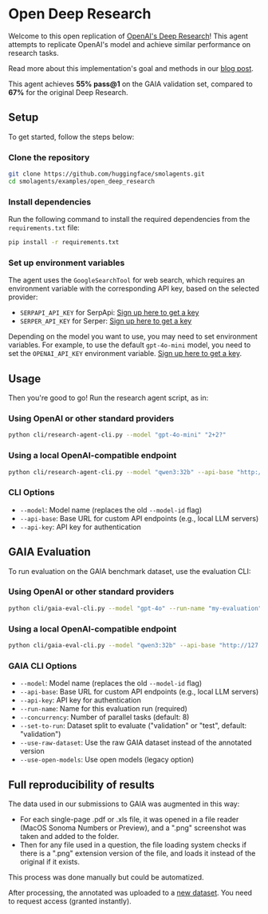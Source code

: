# Open Deep Research

Welcome to this open replication of [OpenAI's Deep Research](https://openai.com/index/introducing-deep-research/)! This agent attempts to replicate OpenAI's model and achieve similar performance on research tasks.

Read more about this implementation's goal and methods in our [blog post](https://huggingface.co/blog/open-deep-research).


This agent achieves **55% pass@1** on the GAIA validation set, compared to **67%** for the original Deep Research.

## Setup

To get started, follow the steps below:

### Clone the repository

```bash
git clone https://github.com/huggingface/smolagents.git
cd smolagents/examples/open_deep_research
```

### Install dependencies

Run the following command to install the required dependencies from the `requirements.txt` file:

```bash
pip install -r requirements.txt
```

### Set up environment variables

The agent uses the `GoogleSearchTool` for web search, which requires an environment variable with the corresponding API key, based on the selected provider:
- `SERPAPI_API_KEY` for SerpApi: [Sign up here to get a key](https://serpapi.com/users/sign_up)
- `SERPER_API_KEY` for Serper: [Sign up here to get a key](https://serper.dev/signup)

Depending on the model you want to use, you may need to set environment variables.
For example, to use the default `gpt-4o-mini` model, you need to set the `OPENAI_API_KEY` environment variable.
[Sign up here to get a key](https://platform.openai.com/signup).


## Usage

Then you're good to go! Run the research agent script, as in:

### Using OpenAI or other standard providers
```bash
python cli/research-agent-cli.py --model "gpt-4o-mini" "2+2?"
```

### Using a local OpenAI-compatible endpoint
```bash
python cli/research-agent-cli.py --model "qwen3:32b" --api-base "http://127.0.0.1:11434/v1" --api-key "dummy" "2+2?"
```

### CLI Options
- `--model`: Model name (replaces the old `--model-id` flag)
- `--api-base`: Base URL for custom API endpoints (e.g., local LLM servers)
- `--api-key`: API key for authentication

## GAIA Evaluation

To run evaluation on the GAIA benchmark dataset, use the evaluation CLI:

### Using OpenAI or other standard providers
```bash
python cli/gaia-eval-cli.py --model "gpt-4o" --run-name "my-evaluation" --concurrency 8
```

### Using a local OpenAI-compatible endpoint
```bash
python cli/gaia-eval-cli.py --model "qwen3:32b" --api-base "http://127.0.0.1:11434/v1" --api-key "dummy" --run-name "local-evaluation" --concurrency 4
```

### GAIA CLI Options
- `--model`: Model name (replaces the old `--model-id` flag)
- `--api-base`: Base URL for custom API endpoints (e.g., local LLM servers)  
- `--api-key`: API key for authentication
- `--run-name`: Name for this evaluation run (required)
- `--concurrency`: Number of parallel tasks (default: 8)
- `--set-to-run`: Dataset split to evaluate ("validation" or "test", default: "validation")
- `--use-raw-dataset`: Use the raw GAIA dataset instead of the annotated version
- `--use-open-models`: Use open models (legacy option)

## Full reproducibility of results

The data used in our submissions to GAIA was augmented in this way:
 -  For each single-page .pdf or .xls file, it was opened in a file reader (MacOS Sonoma Numbers or Preview), and a ".png" screenshot was taken and added to the folder.
- Then for any file used in a question, the file loading system checks if there is a ".png" extension version of the file, and loads it instead of the original if it exists.

This process was done manually but could be automatized.

After processing, the annotated was uploaded to a [new dataset](https://huggingface.co/datasets/smolagents/GAIA-annotated). You need to request access (granted instantly).
